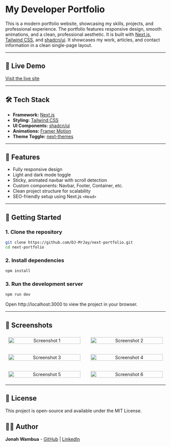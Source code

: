 # My Developer Portfolio

This is a modern portfolio website, showcasing my skills, projects, and professional experience. The portfolio features responsive design, smooth animations, and a clean, professional aesthetic. It is built with [Next.js](https://nextjs.org/), [Tailwind CSS](https://tailwindcss.com/), and [shadcn/ui](https://ui.shadcn.com/). It showcases my work, articles, and contact information in a clean single-page layout.

---

## 🔗 Live Demo

[Visit the live site](https://your-deployment-url.com)  

---

## 🛠️ Tech Stack

- **Framework:** [Next.js](https://nextjs.org/)
- **Styling:** [Tailwind CSS](https://tailwindcss.com/)
- **UI Components:** [shadcn/ui](https://ui.shadcn.com/)
- **Animations:** [Framer Motion](https://www.framer.com/motion/)
- **Theme Toggle:** [next-themes](https://github.com/pacocoursey/next-themes)

---

## 📁 Features

- Fully responsive design
- Light and dark mode toggle
- Sticky, animated navbar with scroll detection
- Custom components: Navbar, Footer, Container, etc.
- Clean project structure for scalability
- SEO-friendly setup using Next.js `<Head>`

---

## 🚀 Getting Started

### 1. Clone the repository

```bash
git clone https://github.com/DJ-MrJay/next-portfolio.git
cd next-portfolio
```

### 2. Install dependencies

```bash
npm install
```

### 3. Run the development server

```bash
npm run dev
```

Open http://localhost:3000 to view the project in your browser.

---

## 📸 Screenshots

<div align="center" style="display: flex; flex-wrap: wrap; justify-content: center; gap: 16px;">

  <div style="flex: 1 1 45%; max-width: 45%; padding: 8px;">
    <img src="/screenshots/Screenshot1.png" alt="Screenshot 1" style="width: 100%; height: auto;" />
  </div>

  <div style="flex: 1 1 45%; max-width: 45%; padding: 8px;">
    <img src="/screenshots/Screenshot2.png" alt="Screenshot 2" style="width: 100%; height: auto;" />
  </div>

  <div style="flex: 1 1 45%; max-width: 45%; padding: 8px;">
    <img src="/screenshots/Screenshot3.png" alt="Screenshot 3" style="width: 100%; height: auto;" />
  </div>

  <div style="flex: 1 1 45%; max-width: 45%; padding: 8px;">
    <img src="/screenshots/Screenshot4.png" alt="Screenshot 4" style="width: 100%; height: auto;" />
  </div>

  <div style="flex: 1 1 45%; max-width: 45%; padding: 8px;">
    <img src="/screenshots/Screenshot5.png" alt="Screenshot 5" style="width: 100%; height: auto;" />
  </div>

  <div style="flex: 1 1 45%; max-width: 45%; padding: 8px;">
    <img src="/screenshots/Screenshot6.png" alt="Screenshot 6" style="width: 100%; height: auto;" />
  </div>

</div>

---

## 📄 License

This project is open-source and available under the MIT License.

## 🙋‍♂️ Author

**Jonah Wambua** - [GitHub](https://github.com/DJ-MrJay/) | [LinkedIn](https://www.linkedin.com/in/jonah-wambua/)
